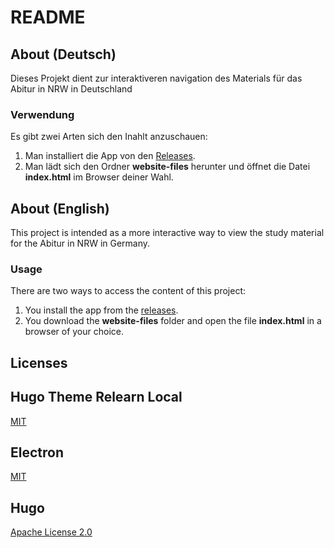 # README
## About (Deutsch)
Dieses Projekt dient zur interaktiveren navigation des Materials für das Abitur in NRW in Deutschland

### Verwendung
Es gibt zwei Arten sich den Inahlt anzuschauen:

1. Man installiert die App von den [Releases](https://github.com/AlphaLEXray/abitur-electron-app/releases).
2. Man lädt sich den Ordner **website-files** herunter und öffnet die Datei **index.html** im Browser deiner Wahl.

## About (English)
This project is intended as a more interactive way to view the study material for the Abitur in NRW in Germany.

### Usage
There are two ways to access the content of this project:

1. You install the app from the [releases](https://github.com/AlphaLEXray/abitur-electron-app/releases).
2. You download the **website-files** folder and open the file **index.html** in a browser of your choice.

## Licenses
## Hugo Theme Relearn Local
[MIT](https://github.com/AlphaLEXray/hugo-theme-relearn-local/blob/main/LICENSE)

## Electron
[MIT](https://github.com/electron/electron/blob/main/LICENSE)

## Hugo
[Apache License 2.0](https://github.com/gohugoio/hugo/blob/master/LICENSE)